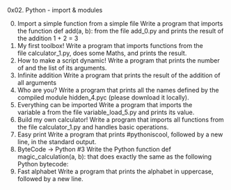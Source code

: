 0x02. Python - import & modules

0. Import a simple function from a simple file Write a program that imports the function def add(a, b): from the file add_0.py and prints the result of the addition 1 + 2 = 3
1. My first toolbox! Write a program that imports functions from the file calculator_1.py, does some Maths, and prints the result.
2. How to make a script dynamic! Write a program that prints the number of and the list of its arguments.
3. Infinite addition Write a program that prints the result of the addition of all arguments
4. Who are you? Write a program that prints all the names defined by the compiled module hidden_4.pyc (please download it locally).
5. Everything can be imported Write a program that imports the variable a from the file variable_load_5.py and prints its value.
6. Build my own calculator! Write a program that imports all functions from the file calculator_1.py and handles basic operations.
7. Easy print Write a program that prints #pythoniscool, followed by a new line, in the standard output.
8. ByteCode -> Python #3 Write the Python function def magic_calculation(a, b): that does exactly the same as the following Python bytecode:
9. Fast alphabet Write a program that prints the alphabet in uppercase, followed by a new line.

